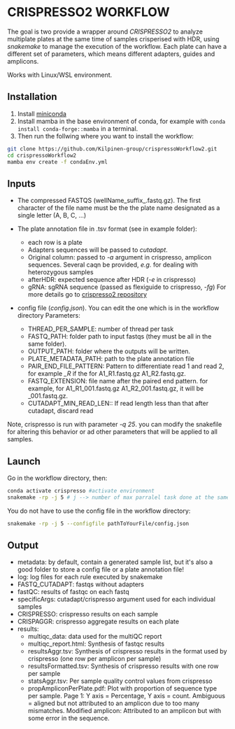 # CRISPRESSO2 WORKFLOW #

The goal is two provide a wrapper around *CRISPRESSO2* to analyze multiplate plates at the same time of samples crisperised with HDR, using *snakemake* to manage the execution of the workflow.
Each plate can have a different set of parameters, which means different adapters, guides and amplicons.

Works with Linux/WSL environment.

## Installation

1. Install [miniconda](https://docs.anaconda.com/free/miniconda/index.html)
2. Install mamba in the base environment of conda, for example with 
```conda install conda-forge::mamba``` in a terminal.
3. Then run the follwing where you want to install the workflow:

```bash
git clone https://github.com/Kilpinen-group/crispressoWorkflow2.git
cd crispressoWorkflow2
mamba env create -f condaEnv.yml
```

## Inputs
- The compressed FASTQS (wellName_suffix_.fastq.gz). The first character of the file name must be the the plate name designated as a single letter (A, B, C, ...)
- The plate annotation file in .tsv format (see in example folder):
    - each row is a plate
    - Adapters sequences will be passed to *cutadapt*.
    - Original column: passed to *-a* argument in crispresso, amplicon sequences. Several caqn be provided, *e.g.* for dealing with heterozygous samples
    - afterHDR: expected sequence after HDR (*-e* in crispresso)
    - gRNA: sgRNA sequence (passed as flexiguide to crispresso, *-fg*)
    For more details go to [crispresso2 repository](https://github.com/pinellolab/CRISPResso2)
    
- config file (*config.json*). You can edit the one which is in the workflow directory
    Parameters:
    - THREAD_PER_SAMPLE: number of thread per task
	- FASTQ_PATH: folder path to input fastqs (they must be all in the same folder).
	- OUTPUT_PATH: folder where the outputs will be written.
	- PLATE_METADATA_PATH: path to the plate annotation file
	- PAIR_END_FILE_PATTERN: Pattern to differentiate read 1 and read 2, for example *_R* if the for A1_R1.fastq.gz A1_R2.fastq.gz.
	- FASTQ_EXTENSION: file name after the paired end pattern. for example, for A1_R1_001.fastq.gz A1_R2_001.fastq.gz, it will be _001.fastq.gz.
	- CUTADAPT_MIN_READ_LEN:: If read length less than that after cutadapt, discard read

Note, crispresso is run with parameter *-q 25*. you can modify the snakefile for altering this behavior or ad other parameters that will be applied to all samples.

## Launch
Go in the workflow directory, then:
 
```bash
conda activate crispresso #activate environment
snakemake -rp -j 5 # j --> number of max parralel task done at the same time
```

You do not have to use the config file in the workflow directory:
```bash
snakemake -rp -j 5 --configfile pathToYourFile/config.json
```

## Output

- metadata: by default, contain a generated sample list, but it's also a good folder to store a config file or a plate annotation file!
- log: log files for each rule executed by snakemake
- FASTQ_CUTADAPT: fastqs without adapters
- fastQC: results of fastqc on each fastq
- specificArgs: cutadapt/crispresso argument used for each individual samples
- CRISPRESSO: crispresso results on each sample
- CRISPAGGR: crispresso aggregate results on each plate
- results:
    - multiqc_data: data used for the multiQC report
    - multiqc_report.html: Synthesis of fastqc results
    - resultsAggr.tsv: Synthesis of crispresso results in the format used by crispresso (one row per amplicon per sample)
    - resultsFormatted.tsv: Synthesis of crispresso results with one row per sample
    - statsAggr.tsv: Per sample quality control values from crispresso
    - propAmpliconPerPlate.pdf: Plot with proportion of sequence type per sample. Page 1: Y axis = Percentage,  Y axis = count. Ambiguous = aligned but not attributed to an amplicon due to too many mismatches. Modified amplicon: Attributed to an amplicon but with some error in the sequence.

